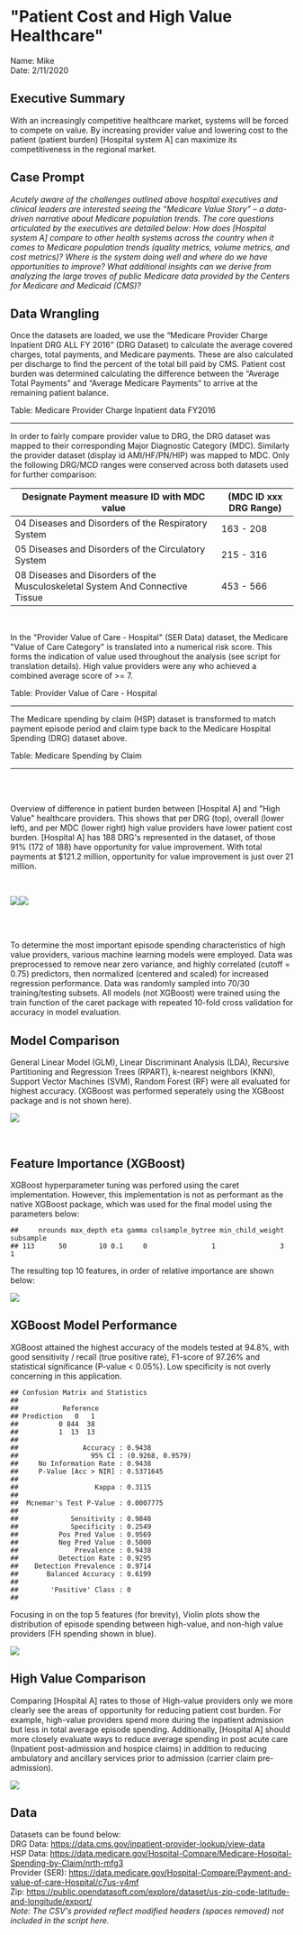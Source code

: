 
# "Patient Cost and High Value Healthcare"
Name: Mike <br>
Date: 2/11/2020


## Executive Summary

With an increasingly competitive healthcare market, systems will be forced to compete on value. By increasing provider value and lowering cost to the patient (patient burden) [Hospital system A] can maximize its competitiveness in the regional market.

## Case Prompt

*Acutely aware of the challenges outlined above hospital executives and clinical leaders are interested seeing the “Medicare Value Story” – a data-driven narrative about Medicare population trends. The core questions articulated by the executives are detailed below: 
How does [Hospital system A] compare to other health systems across the country when it comes to Medicare population trends (quality metrics, volume metrics, and cost metrics)? Where is the system doing well and where do we have opportunities to improve? What additional insights can we derive from analyzing the large troves of public Medicare data provided by the Centers for Medicare and Medicaid (CMS)?*






## Data Wrangling

Once the datasets are loaded, we use the “Medicare Provider Charge Inpatient DRG ALL FY 2016” (DRG Dataset) to calculate the average covered charges, total payments, and Medicare payments. These are also calculated per discharge to find the percent of the total bill paid by CMS. Patient cost burden was determined calculating the difference between the “Average Total Payments” and “Average Medicare Payments” to arrive at the remaining patient balance. 



Table: Medicare Provider Charge Inpatient data FY2016               

***


In order to fairly compare provider value to DRG, the DRG dataset was mapped to their corresponding Major Diagnostic Category (MDC). Similarly the provider dataset (display id AMI/HF/PN/HIP) was mapped to MDC. Only the following DRG/MCD ranges were conserved across both datasets used for further comparison: 
<br>


Designate Payment measure ID with MDC value | (MDC ID xxx DRG Range)
------------ | -------------
04	Diseases and Disorders of the Respiratory System |	163 - 208
05	Diseases and Disorders of the Circulatory System |	215 - 316
08	Diseases and Disorders of the Musculoskeletal System And Connective Tissue |453 - 566

<br>

In the "Provider Value of Care - Hospital"  (SER Data) dataset, the Medicare "Value of Care Category" is translated into a numerical risk score. This forms the indication of value used throughout the analysis (see script for translation details). High value providers were any who achieved a combined average score of >= 7.



Table: Provider Value of Care - Hospital    

***







The Medicare spending by claim (HSP) dataset is transformed to match payment episode period and claim type back to the Medicare Hospital Spending (DRG) dataset above. 



Table: Medicare Spending by Claim

***





















<br>
<br>

Overview of difference in patient burden between [Hospital A] and "High Value" healthcare providers. This shows that per DRG (top), overall (lower left), and per MDC (lower right) high value providers have lower patient cost burden. [Hospital A] has 188 DRG's represented in the dataset, of those 91% (172 of 188) have opportunity for value improvement. With total payments at $121.2 million, opportunity for value improvement is just over 21 million.


<br>

![](Patient-Cost-and-High-Value-Healthcare_files/figure-html/unnamed-chunk-13-1.png)<!-- -->![](Patient-Cost-and-High-Value-Healthcare_files/figure-html/unnamed-chunk-13-2.png)<!-- -->

<br>
<br>

To determine the most important episode spending characteristics of high value providers, various machine learning models were employed. Data was preprocessed to remove near zero variance, and highly correlated (cutoff = 0.75) predictors, then normalized (centered and scaled) for increased regression performance. Data was randomly sampled into 70/30 training/testing subsets. All models (not XGBoost) were trained using the train function of the caret package with repeated 10-fold cross validation for accuracy in model evaluation.  <br>

## Model Comparison 

General Linear Model (GLM), Linear Discriminant Analysis (LDA), Recursive Partitioning and Regression Trees (RPART), k-nearest neighbors (KNN), Support Vector Machines (SVM), Random Forest (RF) were all evaluated for highest accuracy. (XGBoost was performed seperately using the XGBoost package and is not shown here).

![](Patient-Cost-and-High-Value-Healthcare_files/figure-html/unnamed-chunk-14-1.png)<!-- -->







<br>

## Feature Importance (XGBoost)

XGBoost hyperparameter tuning was perfored using the caret implementation. However, this implementation is not as performant as the native XGBoost package, which was used for the final model using the parameters below:


```
##     nrounds max_depth eta gamma colsample_bytree min_child_weight subsample
## 113      50        10 0.1     0                1                3         1
```

The resulting top 10 features, in order of relative importance are shown below:

![](Patient-Cost-and-High-Value-Healthcare_files/figure-html/unnamed-chunk-17-1.png)<!-- -->

## XGBoost Model Performance

XGBoost attained the highest accuracy of the models tested at 94.8%, with good sensitivity / recall (true positive rate), F1-score of 97.26% and statistical significance (P-value < 0.05%). Low specificity is not overly concerning in this application.


```
## Confusion Matrix and Statistics
## 
##           Reference
## Prediction   0   1
##          0 844  38
##          1  13  13
##                                           
##                Accuracy : 0.9438          
##                  95% CI : (0.9268, 0.9579)
##     No Information Rate : 0.9438          
##     P-Value [Acc > NIR] : 0.5371645       
##                                           
##                   Kappa : 0.3115          
##                                           
##  Mcnemar's Test P-Value : 0.0007775       
##                                           
##             Sensitivity : 0.9848          
##             Specificity : 0.2549          
##          Pos Pred Value : 0.9569          
##          Neg Pred Value : 0.5000          
##              Prevalence : 0.9438          
##          Detection Rate : 0.9295          
##    Detection Prevalence : 0.9714          
##       Balanced Accuracy : 0.6199          
##                                           
##        'Positive' Class : 0               
## 
```





Focusing in on the top 5 features (for brevity), Violin plots show the distribution of episode spending between high-value, and non-high value providers (FH spending shown in blue). 

![](Patient-Cost-and-High-Value-Healthcare_files/figure-html/unnamed-chunk-20-1.png)<!-- -->




## High Value Comparison

Comparing [Hospital A] rates to those of High-value providers only we more clearly see the areas of opportunity for reducing patient cost burden. For example, high-value providers spend more during the inpatient admission but less in total average episode spending. Additionally, [Hospital A] should more closely evaluate ways to reduce average spending in post acute care (Inpatient post-admission and hospice claims) in addition to reducing ambulatory and ancillary services prior to admission (carrier claim pre-admission).

![](Patient-Cost-and-High-Value-Healthcare_files/figure-html/unnamed-chunk-22-1.png)<!-- -->


## Data

Datasets can be found below: <br>
DRG Data: https://data.cms.gov/inpatient-provider-lookup/view-data <br>
HSP Data: https://data.medicare.gov/Hospital-Compare/Medicare-Hospital-Spending-by-Claim/nrth-mfg3 <br>
Provider (SER): https://data.medicare.gov/Hospital-Compare/Payment-and-value-of-care-Hospital/c7us-v4mf <br>
Zip: https://public.opendatasoft.com/explore/dataset/us-zip-code-latitude-and-longitude/export/ <br>
*Note: The CSV's provided reflect modified headers (spaces removed) not included in the script here.* <br>
